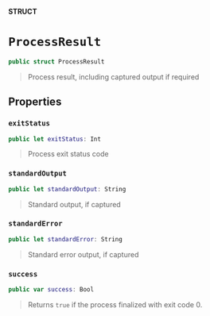 **STRUCT**

# `ProcessResult`

```swift
public struct ProcessResult
```

> Process result, including captured output if required

## Properties
### `exitStatus`

```swift
public let exitStatus: Int
```

> Process exit status code

### `standardOutput`

```swift
public let standardOutput: String
```

> Standard output, if captured

### `standardError`

```swift
public let standardError: String
```

> Standard error output, if captured

### `success`

```swift
public var success: Bool
```

> Returns `true` if the process finalized with exit code 0.
